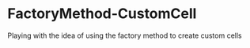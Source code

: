 FactoryMethod-CustomCell
========================

Playing with the idea of using the factory method to create custom cells
